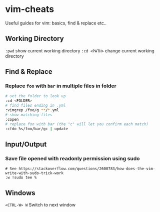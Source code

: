 # vim-cheats

Useful guides for vim: basics, find & replace etc.. 

## Working Directory

`:pwd` show current working directory
`:cd <PATH>` change current working directory

## Find & Replace

### Replace `foo` with `bar` in multiple files in folder

```sh
# set the folder to look up
:cd <FOLDER>
# find files ending in .yml
:vimgrep /foo/g **/*.yml
# show matching files
:copen
# replace foo with bar (the "c" will let you confirm each match)
:cfdo %s/foo/bar/gc | update
```

## Input/Output

### Save file opened with readonly permission using sudo

```
# See https://stackoverflow.com/questions/2600783/how-does-the-vim-write-with-sudo-trick-work
:w !sudo tee %
```

## Windows

`<CTRL-W> W` Switch to next window
